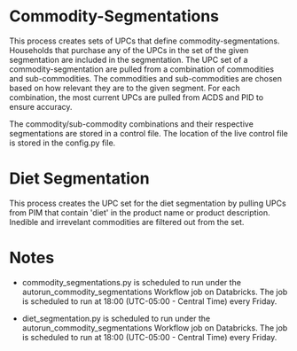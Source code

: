 # Commodity-Segmentations
This process creates sets of UPCs that define commodity-segmentations. Households that purchase any of the UPCs in the set of the given segmentation are included in the segmentation. The UPC set of a commodity-segmentation are pulled from a combination of commodities and sub-commodities. The commodities and sub-commodities are chosen based on how relevant they are to the given segment. For each combination, the most current UPCs are pulled from ACDS and PID to ensure accuracy.

The commodity/sub-commodity combinations and their respective segmentations are stored in a control file.  The location of the live control file is stored in the config.py file.

# Diet Segmentation
This process creates the UPC set for the diet segmentation by pulling UPCs from PIM that contain 'diet' in the product name or product description. Inedible and irrevelant commodities are filtered out from the set.

# Notes
* commodity_segmentations.py is scheduled to run under the autorun_commodity_segmentations Workflow job on Databricks. The job is scheduled to run at 18:00 (UTC-05:00 - Central Time) every Friday.

* diet_segmentation.py is scheduled to run under the autorun_commodity_segmentations Workflow job on Databricks. The job is scheduled to run at 18:00 (UTC-05:00 - Central Time) every Friday.
